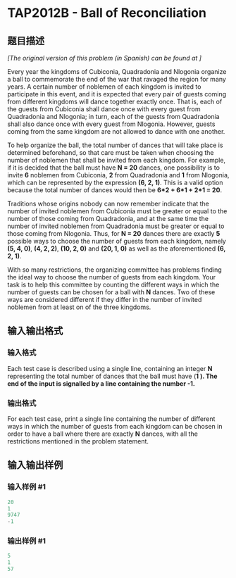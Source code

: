 # TAP2012B - Ball of Reconciliation

## 题目描述

_\[The original version of this problem (in Spanish) can be found at \]_

Every year the kingdoms of Cubiconia, Quadradonia and Nlogonia organize a ball to commemorate the end of the war that ravaged the region for many years. A certain number of noblemen of each kingdom is invited to participate in this event, and it is expected that every pair of guests coming from different kingdoms will dance together exactly once. That is, each of the guests from Cubiconia shall dance once with every guest from Quadradonia and Nlogonia; in turn, each of the guests from Quadradonia shall also dance once with every guest from Nlogonia. However, guests coming from the same kingdom are not allowed to dance with one another.

To help organize the ball, the total number of dances that will take place is determined beforehand, so that care must be taken when choosing the number of noblemen that shall be invited from each kingdom. For example, if it is decided that the ball must have **N = 20** dances, one possibility is to invite **6** noblemen from Cubiconia, **2** from Quadradonia and **1** from Nlogonia, which can be represented by the expression **(6, 2, 1)**. This is a valid option because the total number of dances would then be **6\*2 + 6\*1 + 2\*1 = 20**.

Traditions whose origins nobody can now remember indicate that the number of invited noblemen from Cubiconia must be greater or equal to the number of those coming from Quadradonia, and at the same time the number of invited noblemen from Quadradonia must be greater or equal to those coming from Nlogonia. Thus, for **N = 20** dances there are exactly **5** possible ways to choose the number of guests from each kingdom, namely **(5, 4, 0)**, **(4, 2, 2)**, **(10, 2, 0)** and **(20, 1, 0)** as well as the aforementioned **(6, 2, 1)**.

With so many restrictions, the organizing committee has problems finding the ideal way to choose the number of guests from each kingdom. Your task is to help this committee by counting the different ways in which the number of guests can be chosen for a ball with **N** dances. Two of these ways are considered different if they differ in the number of invited noblemen from at least on of the three kingdoms.

## 输入输出格式

### 输入格式

Each test case is described using a single line, containing an integer **N** representing the total number of dances that the ball must have (**1 ). The end of the input is signalled by a line containing the number **-1**.**

### 输出格式

For each test case, print a single line containing the number of different ways in which the number of guests from each kingdom can be chosen in order to have a ball where there are exactly **N** dances, with all the restrictions mentioned in the problem statement.

## 输入输出样例

### 输入样例 #1

```cpp
20
1
9747
-1
```


### 输出样例 #1

```cpp
5
1
57
```


